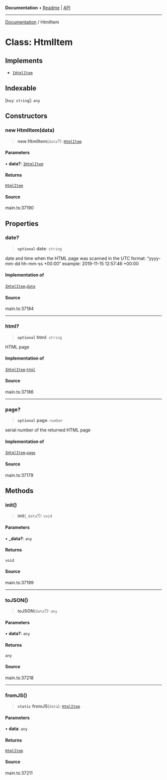 **Documentation** • [Readme](../README.md) \| [API](../globals.md)

***

[Documentation](../README.md) / HtmlItem

# Class: HtmlItem

## Implements

- [`IHtmlItem`](../interfaces/IHtmlItem.md)

## Indexable

 \[`key`: `string`\]: `any`

## Constructors

### new HtmlItem(data)

> **new HtmlItem**(`data`?): [`HtmlItem`](HtmlItem.md)

#### Parameters

• **data?**: [`IHtmlItem`](../interfaces/IHtmlItem.md)

#### Returns

[`HtmlItem`](HtmlItem.md)

#### Source

main.ts:37190

## Properties

### date?

> **`optional`** **date**: `string`

date and time when the HTML page was scanned
in the UTC format: “yyyy-mm-dd hh-mm-ss +00:00”
example:
2019-11-15 12:57:46 +00:00

#### Implementation of

[`IHtmlItem`](../interfaces/IHtmlItem.md).[`date`](../interfaces/IHtmlItem.md#date)

#### Source

main.ts:37184

***

### html?

> **`optional`** **html**: `string`

HTML page

#### Implementation of

[`IHtmlItem`](../interfaces/IHtmlItem.md).[`html`](../interfaces/IHtmlItem.md#html)

#### Source

main.ts:37186

***

### page?

> **`optional`** **page**: `number`

serial number of the returned HTML page

#### Implementation of

[`IHtmlItem`](../interfaces/IHtmlItem.md).[`page`](../interfaces/IHtmlItem.md#page)

#### Source

main.ts:37179

## Methods

### init()

> **init**(`_data`?): `void`

#### Parameters

• **\_data?**: `any`

#### Returns

`void`

#### Source

main.ts:37199

***

### toJSON()

> **toJSON**(`data`?): `any`

#### Parameters

• **data?**: `any`

#### Returns

`any`

#### Source

main.ts:37218

***

### fromJS()

> **`static`** **fromJS**(`data`): [`HtmlItem`](HtmlItem.md)

#### Parameters

• **data**: `any`

#### Returns

[`HtmlItem`](HtmlItem.md)

#### Source

main.ts:37211
